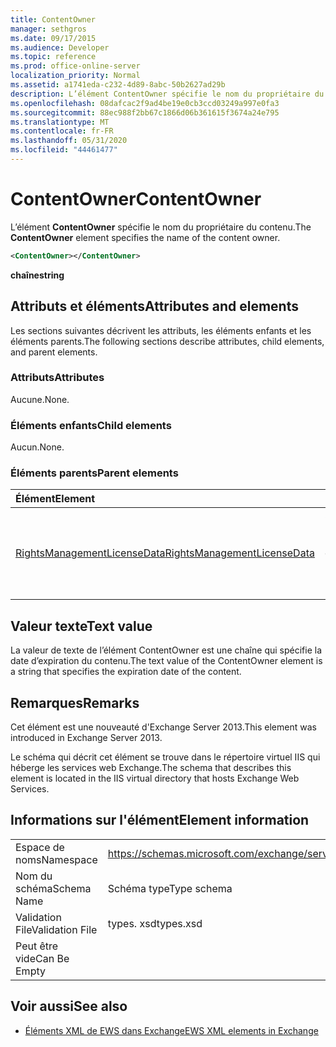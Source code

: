 ```yaml
---
title: ContentOwner
manager: sethgros
ms.date: 09/17/2015
ms.audience: Developer
ms.topic: reference
ms.prod: office-online-server
localization_priority: Normal
ms.assetid: a1741eda-c232-4d89-8abc-50b2627ad29b
description: L’élément ContentOwner spécifie le nom du propriétaire du contenu.
ms.openlocfilehash: 08dafcac2f9ad4be19e0cb3ccd03249a997e0fa3
ms.sourcegitcommit: 88ec988f2bb67c1866d06b361615f3674a24e795
ms.translationtype: MT
ms.contentlocale: fr-FR
ms.lasthandoff: 05/31/2020
ms.locfileid: "44461477"
---
```

# <a name="contentowner"></a><span data-ttu-id="3a66e-103">ContentOwner</span><span class="sxs-lookup"><span data-stu-id="3a66e-103">ContentOwner</span></span>

<span data-ttu-id="3a66e-104">L’élément **ContentOwner** spécifie le nom du propriétaire du contenu.</span><span class="sxs-lookup"><span data-stu-id="3a66e-104">The **ContentOwner** element specifies the name of the content owner.</span></span> 
  
```XML
<ContentOwner></ContentOwner>
```

 <span data-ttu-id="3a66e-105">**chaîne**</span><span class="sxs-lookup"><span data-stu-id="3a66e-105">**string**</span></span>
## <a name="attributes-and-elements"></a><span data-ttu-id="3a66e-106">Attributs et éléments</span><span class="sxs-lookup"><span data-stu-id="3a66e-106">Attributes and elements</span></span>

<span data-ttu-id="3a66e-107">Les sections suivantes décrivent les attributs, les éléments enfants et les éléments parents.</span><span class="sxs-lookup"><span data-stu-id="3a66e-107">The following sections describe attributes, child elements, and parent elements.</span></span>
  
### <a name="attributes"></a><span data-ttu-id="3a66e-108">Attributs</span><span class="sxs-lookup"><span data-stu-id="3a66e-108">Attributes</span></span>

<span data-ttu-id="3a66e-109">Aucune.</span><span class="sxs-lookup"><span data-stu-id="3a66e-109">None.</span></span>
  
### <a name="child-elements"></a><span data-ttu-id="3a66e-110">Éléments enfants</span><span class="sxs-lookup"><span data-stu-id="3a66e-110">Child elements</span></span>

<span data-ttu-id="3a66e-111">Aucun.</span><span class="sxs-lookup"><span data-stu-id="3a66e-111">None.</span></span>
  
### <a name="parent-elements"></a><span data-ttu-id="3a66e-112">Éléments parents</span><span class="sxs-lookup"><span data-stu-id="3a66e-112">Parent elements</span></span>

|<span data-ttu-id="3a66e-113">**Élément**</span><span class="sxs-lookup"><span data-stu-id="3a66e-113">**Element**</span></span>|<span data-ttu-id="3a66e-114">**Description**</span><span class="sxs-lookup"><span data-stu-id="3a66e-114">**Description**</span></span>|
|:-----|:-----|
|[<span data-ttu-id="3a66e-115">RightsManagementLicenseData</span><span class="sxs-lookup"><span data-stu-id="3a66e-115">RightsManagementLicenseData</span></span>](rightsmanagementlicensedata.md) <br/> |<span data-ttu-id="3a66e-116">Spécifie les informations relatives à la licence de gestion des droits.</span><span class="sxs-lookup"><span data-stu-id="3a66e-116">Specifies information about the rights management license.</span></span>  <br/> |
   
## <a name="text-value"></a><span data-ttu-id="3a66e-117">Valeur texte</span><span class="sxs-lookup"><span data-stu-id="3a66e-117">Text value</span></span>

<span data-ttu-id="3a66e-118">La valeur de texte de l’élément ContentOwner est une chaîne qui spécifie la date d’expiration du contenu.</span><span class="sxs-lookup"><span data-stu-id="3a66e-118">The text value of the ContentOwner element is a string that specifies the expiration date of the content.</span></span>
  
## <a name="remarks"></a><span data-ttu-id="3a66e-119">Remarques</span><span class="sxs-lookup"><span data-stu-id="3a66e-119">Remarks</span></span>

<span data-ttu-id="3a66e-120">Cet élément est une nouveauté d'Exchange Server 2013.</span><span class="sxs-lookup"><span data-stu-id="3a66e-120">This element was introduced in Exchange Server 2013.</span></span>
  
<span data-ttu-id="3a66e-121">Le schéma qui décrit cet élément se trouve dans le répertoire virtuel IIS qui héberge les services web Exchange.</span><span class="sxs-lookup"><span data-stu-id="3a66e-121">The schema that describes this element is located in the IIS virtual directory that hosts Exchange Web Services.</span></span>
  
## <a name="element-information"></a><span data-ttu-id="3a66e-122">Informations sur l'élément</span><span class="sxs-lookup"><span data-stu-id="3a66e-122">Element information</span></span>

|||
|:-----|:-----|
|<span data-ttu-id="3a66e-123">Espace de noms</span><span class="sxs-lookup"><span data-stu-id="3a66e-123">Namespace</span></span>  <br/> |https://schemas.microsoft.com/exchange/services/2006/types  <br/> |
|<span data-ttu-id="3a66e-124">Nom du schéma</span><span class="sxs-lookup"><span data-stu-id="3a66e-124">Schema Name</span></span>  <br/> |<span data-ttu-id="3a66e-125">Schéma type</span><span class="sxs-lookup"><span data-stu-id="3a66e-125">Type schema</span></span>  <br/> |
|<span data-ttu-id="3a66e-126">Validation File</span><span class="sxs-lookup"><span data-stu-id="3a66e-126">Validation File</span></span>  <br/> |<span data-ttu-id="3a66e-127">types. xsd</span><span class="sxs-lookup"><span data-stu-id="3a66e-127">types.xsd</span></span>  <br/> |
|<span data-ttu-id="3a66e-128">Peut être vide</span><span class="sxs-lookup"><span data-stu-id="3a66e-128">Can Be Empty</span></span>  <br/> ||
   
## <a name="see-also"></a><span data-ttu-id="3a66e-129">Voir aussi</span><span class="sxs-lookup"><span data-stu-id="3a66e-129">See also</span></span>



- [<span data-ttu-id="3a66e-130">Éléments XML de EWS dans Exchange</span><span class="sxs-lookup"><span data-stu-id="3a66e-130">EWS XML elements in Exchange</span></span>](ews-xml-elements-in-exchange.md)

